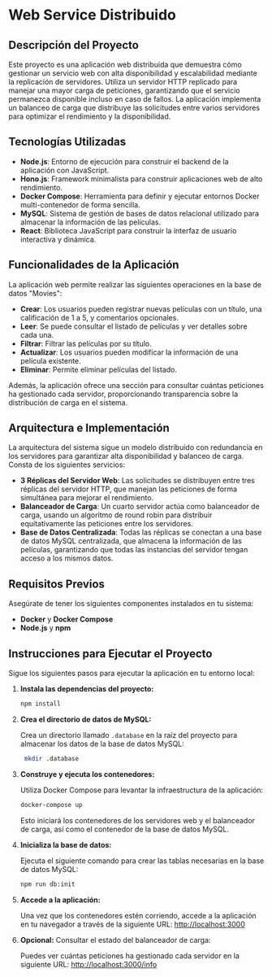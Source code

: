 # Web Service Distribuido

## Descripción del Proyecto

Este proyecto es una aplicación web distribuida que demuestra cómo gestionar un servicio web con alta disponibilidad y escalabilidad mediante la replicación de servidores. Utiliza un servidor HTTP replicado para manejar una mayor carga de peticiones, garantizando que el servicio permanezca disponible incluso en caso de fallos. La aplicación implementa un balanceo de carga que distribuye las solicitudes entre varios servidores para optimizar el rendimiento y la disponibilidad.

## Tecnologías Utilizadas

- **Node.js**: Entorno de ejecución para construir el backend de la aplicación con JavaScript.
- **Hono.js**: Framework minimalista para construir aplicaciones web de alto rendimiento.
- **Docker Compose**: Herramienta para definir y ejecutar entornos Docker multi-contenedor de forma sencilla.
- **MySQL**: Sistema de gestión de bases de datos relacional utilizado para almacenar la información de las películas.
- **React**: Biblioteca JavaScript para construir la interfaz de usuario interactiva y dinámica.

## Funcionalidades de la Aplicación

La aplicación web permite realizar las siguientes operaciones en la base de datos "Movies":

- **Crear**: Los usuarios pueden registrar nuevas películas con un título, una calificación de 1 a 5, y comentarios opcionales.
- **Leer**: Se puede consultar el listado de películas y ver detalles sobre cada una.
- **Filtrar**: Filtrar las películas por su título.
- **Actualizar**: Los usuarios pueden modificar la información de una película existente.
- **Eliminar**: Permite eliminar películas del listado.

Además, la aplicación ofrece una sección para consultar cuántas peticiones ha gestionado cada servidor, proporcionando transparencia sobre la distribución de carga en el sistema.

## Arquitectura e Implementación

La arquitectura del sistema sigue un modelo distribuido con redundancia en los servidores para garantizar alta disponibilidad y balanceo de carga. Consta de los siguientes servicios:

- **3 Réplicas del Servidor Web**: Las solicitudes se distribuyen entre tres réplicas del servidor HTTP, que manejan las peticiones de forma simultánea para mejorar el rendimiento.
- **Balanceador de Carga**: Un cuarto servidor actúa como balanceador de carga, usando un algoritmo de round robin para distribuir equitativamente las peticiones entre los servidores.
- **Base de Datos Centralizada**: Todas las réplicas se conectan a una base de datos MySQL centralizada, que almacena la información de las películas, garantizando que todas las instancias del servidor tengan acceso a los mismos datos.

## Requisitos Previos

Asegúrate de tener los siguientes componentes instalados en tu sistema:

- **Docker** y **Docker Compose**
- **Node.js** y **npm**

## Instrucciones para Ejecutar el Proyecto

Sigue los siguientes pasos para ejecutar la aplicación en tu entorno local:

1. **Instala las dependencias del proyecto:**

   ```bash
   npm install
   ```

2. **Crea el directorio de datos de MySQL:**

   Crea un directorio llamado `.database` en la raíz del proyecto para almacenar los datos de la base de datos MySQL:

   ```bash
    mkdir .database
   ```

3. **Construye y ejecuta los contenedores:**

   Utiliza Docker Compose para levantar la infraestructura de la aplicación:

   ```bash
   docker-compose up
   ```

   Esto iniciará los contenedores de los servidores web y el balanceador de carga, así como el contenedor de la base de datos MySQL.

4. **Inicializa la base de datos:**

   Ejecuta el siguiente comando para crear las tablas necesarias en la base de datos MySQL:

   ```bash
   npm run db:init
   ```

5. **Accede a la aplicación:**

   Una vez que los contenedores estén corriendo, accede a la aplicación en tu navegador a través de la siguiente URL: [http://localhost:3000](http://localhost:3000)

6. **Opcional:** Consultar el estado del balanceador de carga:

   Puedes ver cuántas peticiones ha gestionado cada servidor en la siguiente URL: [http://localhost:3000/info](http://localhost:3000/info)
